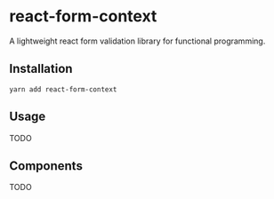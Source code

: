 # react-form-context

A lightweight react form validation library for functional programming.

## Installation

```
yarn add react-form-context
```

## Usage

TODO

## Components

TODO